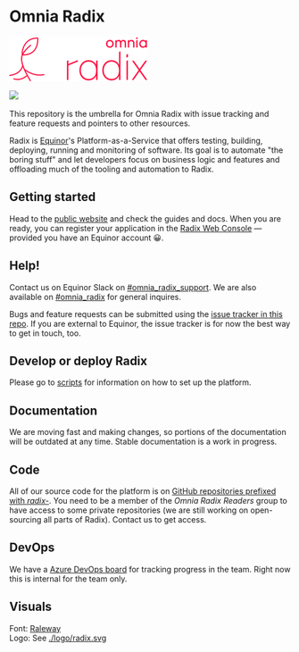 # Omnia Radix

![Logo](logo/Banner%20energy%20red@2x.png)

![](https://api.radix.equinor.com/api/v1/applications/radix-platform/environments/prod/buildstatus)

This repository is the umbrella for Omnia Radix with issue tracking and feature requests and pointers to other resources.

Radix is [Equinor](https://www.equinor.com/)'s Platform-as-a-Service that offers testing, building, deploying, running and monitoring of software. Its goal is to automate "the boring stuff" and let developers focus on business logic and features and offloading much of the tooling and automation to Radix.


## Getting started

Head to the [public website](https://www.radix.equinor.com/) and check the guides and docs. When you are ready, you can register your application in the [Radix Web Console](https://console.radix.equinor.com) — provided you have an Equinor account 😀.

## Help!

Contact us on Equinor Slack on [#omnia_radix_support](https://equinor.slack.com/messages/CBKM6N2JY/). We are also available on [#omnia_radix](https://equinor.slack.com/messages/C8U7XGGAJ/) for general inquires.

Bugs and feature requests can be submitted using the [issue tracker in this repo](https://github.com/equinor/radix-platform/issues). If you are external to Equinor, the issue tracker is for now the best way to get in touch, too.

## Develop or deploy Radix

Please go to [scripts](https://github.com/equinor/radix-platform/tree/master/scripts) for information on how to set up the platform.

## Documentation

We are moving fast and making changes, so portions of the documentation will be outdated at any time. Stable documentation is a work in progress.

## Code

All of our source code for the platform is on [GitHub repositories prefixed with _radix-_](https://github.com/equinor?utf8=%E2%9C%93&q=radix-). You need to be a member of the _Omnia Radix Readers_ group to have access to some private repositories (we are still working on open-sourcing all parts of Radix). Contact us to get access.

## DevOps

We have a [Azure DevOps board](https://dev.azure.com/Equinor/Radix) for tracking progress in the team. Right now this is internal for the team only.

## Visuals

Font: [Raleway](https://www.fontsquirrel.com/fonts/raleway)  
Logo: See [./logo/radix.svg](./logo/radix.svg)
